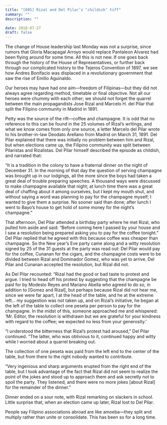 ```yaml
---
title: "[695] Rizal and Del Pilar’s ‘childish’ tiff"
summary: ""
description: ""

date: 2018-07-27
draft: false
---
```


The change of House leadership last Monday was not a surprise, since rumors that Gloria Macapagal Arroyo would replace Pantaleon Alvarez had been flying around for some time. All this is not new. If one goes back through the history of the House of Representatives, or further back through our complicated history to the Tejeros Convention of 1897, we see how Andres Bonifacio was displaced in a revolutionary government that saw the rise of Emilio Aguinaldo.

Our heroes may have had one aim—freedom of Filipinas—but they did not always agree regarding method, timetable or final objective. Not all our heroes were chummy with each other; we should not forget the quarrel between the main propagandists Jose Rizal and Marcelo H. del Pilar that split the Filipino community in Madrid in 1891.

Petty was the source of the rift—coffee and champagne. It is odd that no reference to this can be found in the 25 volumes of Rizal’s writings, and what we know comes from only one source, a letter Marcelo del Pilar wrote to his brother-in-law Deodato Arellano from Madrid on March 31, 1891. Del Pilar explained that there was initially no problem between him and Rizal, but when elections came up, the Filipino community was split between Pilaristas and Rizalistas. Del Pilar himself described the episode as childish, and narrated that:

“It is a tradition in the colony to have a fraternal dinner on the night of December 31. In the morning of that day the question of serving champagne was brought up in our lodgings, all the more since the boys had taken a great deal of trouble preparing speeches. A thousand ways were discussed to make champagne available that night; at lunch time there was a great deal of chaffing about it among ourselves, but I kept my mouth shut, and without saying a word was planning to pay for the champagne myself; I wanted to give them a surprise. No sooner said than done; after lunch I went to Bayo’s house to get hold of some money for the night’s champagne.”

That afternoon, Del Pilar attended a birthday party where he met Rizal, who pulled him aside and said: “Before coming here I passed by your house and I saw a resolution being prepared asking you to pay for the coffee tonight.” Del Pilar replied that he agreed with this because coffee was cheaper than champagne. So the New year’s Eve party came along and a witty resolution signed by 25 of the 31 guests at the party was read out: Del Pilar would pay for the coffee, Cunanan for the cigars, and the champagne costs were to be divided between Rizal and Dominador Gomez, who was yet to arrive. Del Pilar and Cunanan accepted the resolution, but Rizal did not.

As Del Pilar recounted: “Rizal had the good or bad taste to protest and argue. I tried to head off his protest by suggesting that the champagne be paid for by Modesto Reyes and Mariano Abella who agreed to do so, in addition to [Gomez and Rizal], but perhaps because Rizal did not hear me, since we were far apart, I at the head of the table, and he at the extreme left… my suggestion was not taken up, and on Rizal’s initiative, he began at the left of the table to collect one peseta per person to pay for the champagne. In the midst of this, someone approached me and whispered: ‘Mr. Editor, the resolution is withdrawn but we are grateful for your kindness with regard to the coffee; we expected no less from your generosity.’

“I understood the bitterness that Rizal’s protest had aroused,” Del Pilar continued. “The latter, who was oblivious to it, continued happy and witty while I worried about a quarrel breaking out.

The collection of one peseta was paid from the left end to the center of the table, but from there to the right nobody wanted to contribute.

“Very ingenious and sharp arguments erupted from the right end of the table, but I took advantage of the fact that Rizal did not seem to realize the point of the jokes and stood up to approach them and ask secretly not to spoil the party. They listened, and there were no more jokes [about Rizal] for the remainder of the dinner.”

Dinner ended on a sour note, with Rizal remarking on slackers in school. Little surprise that, when an election came up later, Rizal lost to Del Pilar.

People say Filipino associations abroad are like amoeba—they split and multiply rather than unite or consolidate. This has been so for a long time.
